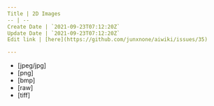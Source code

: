 ```yaml
---
Title | 2D Images
-- | --
Create Date | `2021-09-23T07:12:20Z`
Update Date | `2021-09-23T07:12:20Z`
Edit link | [here](https://github.com/junxnone/aiwiki/issues/35)

---
```

- [jpeg/jpg]
- [png]
- [bmp]
- [raw]
- [tiff]

